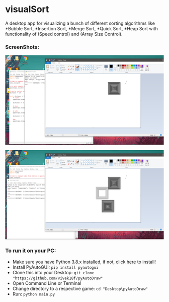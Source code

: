 # visualSort

A desktop app for visualizing a bunch of different sorting algorithms like 
*Bubble Sort, 
*Insertion Sort, 
*Merge Sort, 
*Quick Sort, 
*Heap Sort 
with functionality of (Speed control) and (Array Size Control).

### ScreenShots:

![1](https://github.com/vivek18f/pyAutoDraw/blob/main/img/pyautodraw1.png)

![2](https://github.com/vivek18f/pyAutoDraw/blob/main/img/pyautodraw2.png)

### To run it on your PC:
* Make sure you have Python 3.8.x installed, if not, click [here](https://www.python.org/downloads/) to install! 
* Install PyAutoGUI: `pip install pyautogui`
* Clone this into your Desktop: `git clone "https://github.com/vivek18f/pyAutoDraw"`
* Open Command Line or Terminal 
* Change directory to a respective game: `cd "Desktop\pyAutoDraw"`
* Run: `python main.py`
